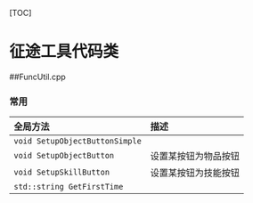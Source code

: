 [TOC]
# 征途工具代码类

##FuncUtil.cpp
### 常用
|全局方法|描述|
|:--|:--|
|`void SetupObjectButtonSimple`||
|`void SetupObjectButton`|设置某按钮为物品按钮|
|`void SetupSkillButton`|设置某按钮为技能按钮|
|`std::string GetFirstTime`||

## 
